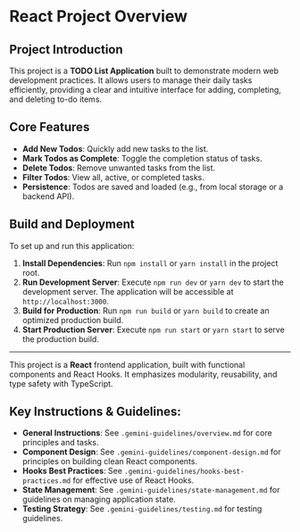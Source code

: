 # React Project Overview

## Project Introduction

This project is a **TODO List Application** built to demonstrate modern web development practices. It allows users to manage their daily tasks efficiently, providing a clear and intuitive interface for adding, completing, and deleting to-do items.

## Core Features

*   **Add New Todos**: Quickly add new tasks to the list.
*   **Mark Todos as Complete**: Toggle the completion status of tasks.
*   **Delete Todos**: Remove unwanted tasks from the list.
*   **Filter Todos**: View all, active, or completed tasks.
*   **Persistence**: Todos are saved and loaded (e.g., from local storage or a backend API).

## Build and Deployment

To set up and run this application:

1.  **Install Dependencies**: Run `npm install` or `yarn install` in the project root.
2.  **Run Development Server**: Execute `npm run dev` or `yarn dev` to start the development server. The application will be accessible at `http://localhost:3000`.
3.  **Build for Production**: Run `npm run build` or `yarn build` to create an optimized production build.
4.  **Start Production Server**: Execute `npm run start` or `yarn start` to serve the production build.

---

This project is a **React** frontend application, built with functional components and React Hooks. It emphasizes modularity, reusability, and type safety with TypeScript.

## Key Instructions & Guidelines:

*   **General Instructions**: See `.gemini-guidelines/overview.md` for core principles and tasks.
*   **Component Design**: See `.gemini-guidelines/component-design.md` for principles on building clean React components.
*   **Hooks Best Practices**: See `.gemini-guidelines/hooks-best-practices.md` for effective use of React Hooks.
*   **State Management**: See `.gemini-guidelines/state-management.md` for guidelines on managing application state.
*   **Testing Strategy**: See `.gemini-guidelines/testing.md` for testing guidelines.